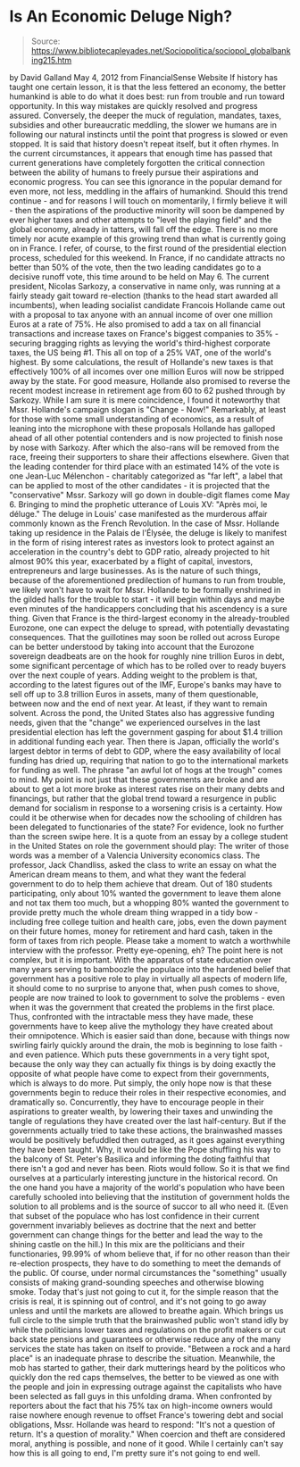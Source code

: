 # Is An Economic Deluge Nigh?

> Source: https://www.bibliotecapleyades.net/Sociopolitica/sociopol_globalbanking215.htm

by David Galland
May 4, 2012
from
FinancialSense Website
If history has taught one certain lesson, it is that the less fettered an
economy, the better humankind is able to do what it does best: run from
trouble and run toward opportunity. In this way mistakes are quickly
resolved and progress assured.
Conversely, the deeper the muck of regulation, mandates, taxes, subsidies
and other bureaucratic meddling, the slower we humans are in following our
natural instincts until the point that progress is slowed or even stopped.
It is said that history doesn't repeat itself, but it often rhymes. In the
current circumstances, it appears that enough time has passed that current
generations have completely forgotten the critical connection between the
ability of humans to freely pursue their aspirations and economic progress.
You can see this ignorance in the popular demand for even more, not less,
meddling in the affairs of humankind. Should this trend continue - and for
reasons I will touch on momentarily, I firmly believe it will - then the
aspirations of the productive minority will soon be dampened by ever higher
taxes and other attempts to "level the playing field" and the global
economy, already in tatters, will fall off the edge.
There is no more timely nor acute example of this growing trend than what is
currently going on in France. I refer, of course, to the first round of the
presidential election process, scheduled for this weekend.
In France, if no candidate attracts no better than 50% of the vote, then the
two leading candidates go to a decisive runoff vote, this time around to be
held on May 6.
The current president, Nicolas Sarkozy, a conservative in name only, was
running at a fairly steady gait toward re-election (thanks to the head start
awarded all incumbents),
when leading socialist candidate Francois Hollande
came out with a proposal to tax anyone with an annual income of over one
million Euros at a rate of 75%.
He also promised to add a tax on all
financial transactions and increase taxes on France's biggest companies to
35% - securing bragging rights as levying the world's third-highest
corporate taxes, the US being #1.
This all on top of a 25% VAT, one of the
world's highest. By some calculations, the result of Hollande's new taxes is
that effectively 100% of all incomes over one million Euros will now be
stripped away by the state.
For good measure, Hollande also promised to reverse the recent modest
increase in retirement age from 60 to 62 pushed through by Sarkozy. While I
am sure it is mere coincidence, I found it noteworthy that Mssr. Hollande's
campaign slogan is "Change - Now!"
Remarkably, at least for those with some small understanding of economics,
as a result of leaning into the microphone with these proposals Hollande has
galloped ahead of all other potential contenders and is now projected to
finish nose by nose with Sarkozy.
After which the also-rans will be removed from the race, freeing their
supporters to share their affections elsewhere. Given that the leading
contender for third place with an estimated 14% of the vote is one Jean-Luc Mélenchon - charitably categorized as "far left", a label that can be
applied to most of the other candidates - it is projected that the
"conservative" Mssr. Sarkozy will go down in double-digit flames come May 6.
Bringing to mind the prophetic utterance of Louis XV:
"Après moi, le déluge."
The deluge in Louis' case manifested as the murderous affair commonly known
as the French Revolution.
In the case of Mssr. Hollande taking up residence
in the Palais de l'Élysée, the deluge is likely to manifest in the form of
rising interest rates as investors look to protect against an acceleration
in the country's debt to GDP ratio, already projected to hit almost 90% this
year, exacerbated by a flight of capital, investors, entrepreneurs and large
businesses.
As is the nature of such things, because of the aforementioned predilection
of humans to run from trouble, we likely won't have to wait for Mssr.
Hollande to be formally enshrined in the gilded halls for the trouble to
start - it will begin within days and maybe even minutes of the handicappers
concluding that his ascendency is a sure thing.
Given that France is the third-largest economy in the already-troubled
Eurozone, one can expect the deluge to spread, with potentially devastating
consequences. That the guillotines may soon be rolled out across Europe can
be better understood by taking into account that the Eurozone sovereign
deadbeats are on the hook for roughly nine trillion Euros in debt, some
significant percentage of which has to be rolled over to ready buyers over
the next couple of years.
Adding weight to the problem is that, according to
the latest figures out of the IMF, Europe's banks may have to
sell off up to
3.8 trillion Euros in assets, many of them questionable, between now and the
end of next year. At least, if they want to remain solvent.
Across the pond, the United States also has aggressive funding needs, given
that the "change" we experienced ourselves in the last presidential election
has left the government gasping for about $1.4 trillion in additional
funding each year.
Then there is Japan, officially the world's largest
debtor in terms of debt to GDP, where the easy availability of local funding
has dried up, requiring that nation to go to the international markets for
funding as well.
The phrase "an awful lot of hogs at the trough" comes to mind.
My point is not just that these governments are broke and are about to get a
lot more broke as interest rates rise on their many debts and financings,
but rather that the global trend toward a resurgence in public demand for
socialism in response to a worsening crisis is a certainty.
How could it be otherwise when for decades now the schooling of children has
been delegated to functionaries of the state?
For evidence, look no further than the screen swipe here. It is a quote from
an essay by a college student in the United States on role the government
should play:
The writer of those words was a member of a Valencia University economics
class.
The professor, Jack Chandliss, asked the class to write an essay on
what the American dream means to them, and what they want the federal
government to do to help them achieve that dream.
Out of 180 students
participating, only about 10% wanted the government to leave them alone and
not tax them too much, but a whopping 80% wanted the government to provide
pretty much the whole dream thing wrapped in a tidy bow - including free
college tuition and health care, jobs, even the down payment on their future
homes, money for retirement and hard cash, taken in the form of taxes from
rich people.
Please take a moment to watch a worthwhile interview with the
professor.
Pretty eye-opening, eh?
The point here is not complex, but it is important.
With the apparatus of state education over many years serving to bamboozle
the populace into the hardened belief that government has a positive role to
play in virtually all aspects of modern life, it should come to no surprise
to anyone that, when push comes to shove, people are now trained to look to
government to solve the problems - even when it was the government that
created the problems in the first place.
Thus, confronted with the intractable mess they have made, these governments
have to keep alive the mythology they have created about their omnipotence.
Which is easier said than done, because with things now swirling fairly
quickly around the drain, the mob is beginning to lose faith - and even
patience.
Which puts these governments in a very tight spot, because the only way they
can actually fix things is by doing exactly the opposite of what people have
come to expect from their governments, which is always to do more.
Put
simply, the only hope now is that these governments begin to reduce their
roles in their respective economies, and dramatically so.
Concurrently, they
have to encourage people in their aspirations to greater wealth, by lowering
their taxes and unwinding the tangle of regulations they have created over
the last half-century.
But if the governments actually tried to take these actions, the brainwashed
masses would be positively befuddled then outraged, as it goes against
everything they have been taught. Why, it would be like the Pope shuffling
his way to the balcony of St. Peter's Basilica and informing the doting
faithful that there isn't a god and never has been.
Riots would follow.
So it is that we find ourselves at a particularly interesting juncture in
the historical record.
On the one hand you have a majority of the world's population who have been
carefully schooled into believing that the institution of government holds
the solution to all problems and is the source of succor to all who need it.
(Even that subset of the populace who has lost confidence in their current
government invariably believes as doctrine that the next and better
government can change things for the better and lead the way to the shining
castle on the hill.)
In this mix are the politicians and their functionaries, 99.99% of whom
believe that, if for no other reason than their re-election prospects, they
have to do something to meet the demands of the public.
Of course, under normal circumstances the "something" usually consists of
making grand-sounding speeches and otherwise blowing smoke. Today that's
just not going to cut it, for the simple reason that the crisis is real, it
is spinning out of control, and it's not going to go away unless and until
the markets are allowed to breathe again.
Which brings us full circle to the simple truth that the brainwashed public
won't stand idly by while the politicians lower taxes and regulations on the
profit makers or cut back state pensions and guarantees or otherwise reduce
any of the many services the state has taken on itself to provide.
"Between a rock and a hard place" is an inadequate phrase to describe the
situation.
Meanwhile, the mob has started to gather, their dark mutterings heard by the
politicos who quickly don the red caps themselves, the better to be viewed
as one with the people and join in expressing outrage against the
capitalists who have been selected as fall guys in this unfolding drama.
When confronted by reporters about the fact that his 75% tax on high-income
owners would raise nowhere enough revenue to offset France's towering debt
and social obligations, Mssr. Hollande was heard to respond:
"It's not a question of return. It's a question of morality."
When coercion and theft are considered moral, anything is possible, and none
of it good.
While I certainly can't say how this is all going to end, I'm pretty sure
it's not going to end well.
